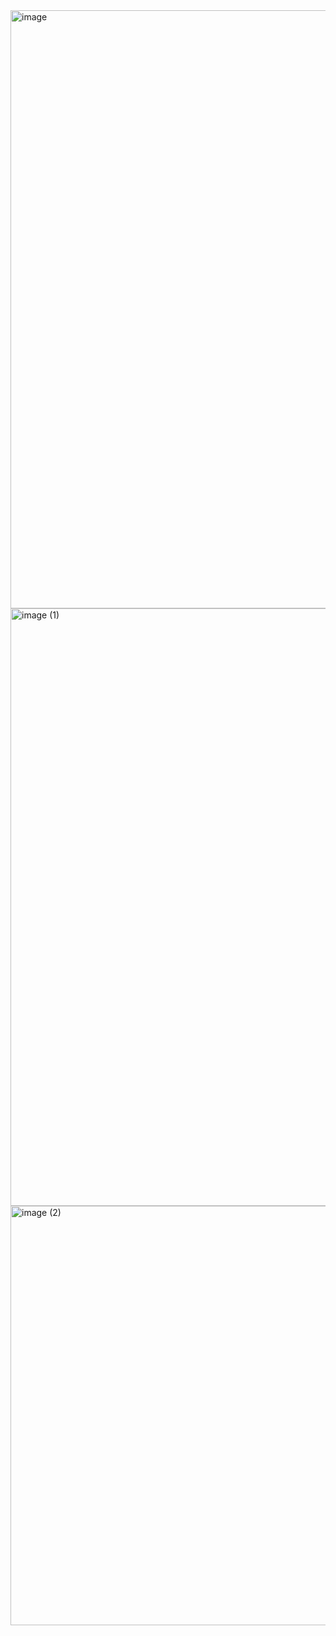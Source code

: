 <img width="957" alt="image" src="https://github.com/user-attachments/assets/eb311f22-205a-42ce-a0ec-56294e3decbf">
<img width="956" alt="image (1)" src="https://github.com/user-attachments/assets/3836fe85-c249-46a4-93aa-d8b51785712f">
<img width="671" alt="image (2)" src="https://github.com/user-attachments/assets/b808f790-5386-4a1d-ba80-4abbde47e17f">
